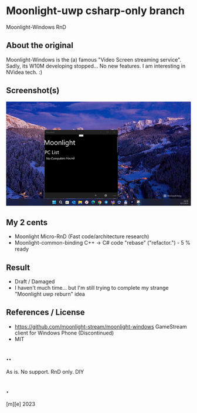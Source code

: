 # Moonlight-uwp csharp-only branch 

Moonlight-Windows RnD

## About the original
Moonlight-Windows is the (a) famous "Video Screen streaming service". 
Sadly, its W10M developing stopped... No new features. I am interesting in NVidea tech. :)

## Screenshot(s)
![](Images/shot01.png)

## My 2 cents
- Moonlight Micro-RnD (Fast code/architecture research)
- Moonlight-common-binding C++ -> C# code "rebase" ("refactor.") - 5 % ready  

## Result
- Draft / Damaged
- I haven't much time... but I'm still trying to complete my strange "Moonlight uwp reburn" idea

## References / License
- https://github.com/moonlight-stream/moonlight-windows GameStream client for Windows Phone (Discontinued)
- MIT

## ..
As is. No support. RnD only. DIY

## .
[m][e] 2023

